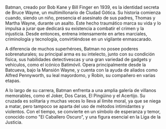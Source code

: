 Batman, creado por Bob Kane y Bill Finger en 1939, es la identidad secreta de Bruce Wayne, un multimillonario de Ciudad Gótica. Su historia comienza cuando, siendo un niño, presencia el asesinato de sus padres, Thomas y Martha Wayne, durante un asalto. Este hecho traumático marca su vida y lo impulsa a jurar que dedicará su existencia a combatir el crimen y la injusticia. Desde entonces, entrena intensamente en artes marciales, criminología y tecnología, convirtiéndose en un vigilante enmascarado.

A diferencia de muchos superhéroes, Batman no posee poderes sobrenaturales; su principal arma es su intelecto, junto con su condición física, sus habilidades detectivescas y una gran variedad de gadgets y vehículos, como el icónico Batimóvil. Opera principalmente desde la Batcueva, bajo la Mansión Wayne, y cuenta con la ayuda de aliados como Alfred Pennyworth, su leal mayordomo, y Robin, su compañero en varias etapas.

A lo largo de su carrera, Batman enfrenta a una amplia galería de villanos memorables, como el Joker, Dos Caras, El Pingüino y el Acertijo. Su cruzada es solitaria y muchas veces lo lleva al límite moral, ya que se niega a matar, pero tampoco se aparta del uso de métodos intimidantes y violentos. Con el tiempo, se convierte en un símbolo de esperanza y temor, conocido como "El Caballero Oscuro", y una figura esencial en la Liga de la Justicia.
